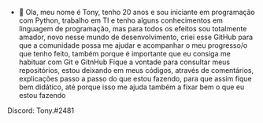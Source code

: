 - 👀
Ola, meu nome é Tony, tenho 20 anos e sou iniciante em programação com Python, trabalho em TI e tenho alguns conhecimentos em
linguagem de programação, mas para todos os efeitos sou totalmente amador, novo nesse mundo de desenvolvimento, criei esse
GitHub para que a comunidade possa me ajudar e acompanhar o meu progresso/o que tenho feito, também porque é importante que 
eu consiga me habituar com Git e GitnHub
Fique a vontade para consultar meus repositórios, estou deixando em meus códigos, através de comentários, explicações passo
a passo do que estou fazendo, para que assim fique bem didático, até porque isso me ajuda também a fixar bem o que eu estou
fazendo

Discord: Tony.#2481
